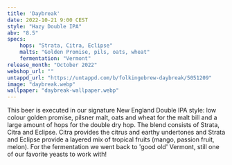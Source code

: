 ```yaml
---
title: 'Daybreak'
date: 2022-10-21 9:00 CEST
style: "Hazy Double IPA"
abv: "8.5"
specs:
    hops: "Strata, Citra, Eclipse"
    malts: "Golden Promise, pils, oats, wheat"
    fermentation: "Vermont"
release_month: "October 2022"
webshop_url: ""
untappd_url: "https://untappd.com/b/folkingebrew-daybreak/5051209"
image: "daybreak.webp"
wallpaper: "daybreak-wallpaper.webp"
---
```


This beer is executed in our signature New England Double IPA style: low colour golden promise, pilsner malt, oats and wheat for the malt bill and a large amount of hops for the double dry hop. The blend consists of Strata, Citra and Eclipse. Citra provides the citrus and earthy undertones and Strata and Eclipse provide a layered mix of tropical fruits (mango, passion fruit, melon). For the fermentation we went back to 'good old' Vermont, still one of our favorite yeasts to work with!
